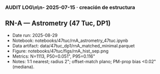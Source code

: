### AUDIT LOG\n\n- 2025-07-15 · creación de estructura
## RN-A — Astrometry (47 Tuc, DP1)
- Date run: 2025-08-29
- Notebook: notebooks/47tuc/rnA_astrometry_47tuc.ipynb
- Data artifact: data/47tuc_dp1/rnA_matched_minimal.parquet
- Figure: notebooks/47tuc/figs/rnA_hist_sep.png
- Metrics: N=1113, P50=0.051", P95=0.116"
- Notes: 1:1 nearest; radius 2"; offset-match plano; PM-prop bias <0.02" (mediana).
